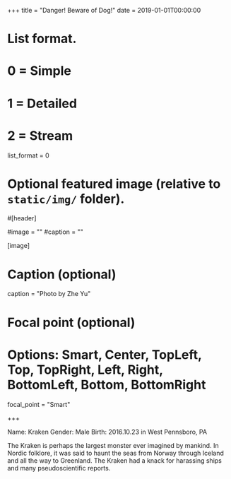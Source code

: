 +++
title = "Danger! Beware of Dog!"
date = 2019-01-01T00:00:00

# List format.
#   0 = Simple
#   1 = Detailed
#   2 = Stream
list_format = 0

# Optional featured image (relative to `static/img/` folder).
#[header]

#image = ""
#caption = ""

[image]
  # Caption (optional)
  caption = "Photo by Zhe Yu"
  
  # Focal point (optional)
  # Options: Smart, Center, TopLeft, Top, TopRight, Left, Right, BottomLeft, Bottom, BottomRight
  focal_point = "Smart"

+++

Name: Kraken
Gender: Male
Birth: 2016.10.23 in West Pennsboro, PA

The Kraken is perhaps the largest monster ever imagined by mankind. In Nordic folklore, it was said to haunt the seas from Norway through Iceland and all the way to Greenland. The Kraken had a knack for harassing ships and many pseudoscientific reports.

